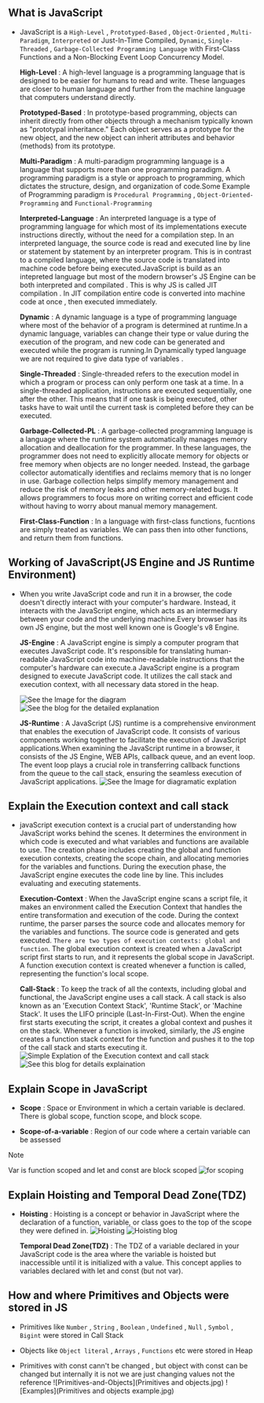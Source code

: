 ## What is JavaScript
- JavaScript is a `High-Level` , `Prototyped-Based` , `Object-Oriented` , `Multi-Paradigm`, `Interpreted` or Just-In-Time Compiled, `Dynamic`, `Single-Threaded` , `Garbage-Collected Programming Language` with First-Class Functions and a Non-Blocking Event Loop Concurrency Model.
    
    **High-Level** : A high-level language is a programming language that is designed to be easier for humans to read and write. These languages are closer to human language and further from the machine language that computers understand directly. 

    **Prototyped-Based** : In prototype-based programming, objects can inherit directly from other objects through a mechanism typically known as "prototypal inheritance." Each object serves as a prototype for the new object, and the new object can inherit attributes and behavior (methods) from its prototype. 

    **Multi-Paradigm** : A multi-paradigm programming language is a language that supports more than one programming paradigm. A programming paradigm is a style or approach to programming, which dictates the structure, design, and organization of code.Some Example of Programming paradigm is `Procedural Programming` , `Object-Oriented-Programming` and `Functional-Programming`

    **Interpreted-Language** : An interpreted language is a type of programming language for which most of its implementations execute instructions directly, without the need for a compilation step. In an interpreted language, the source code is read and executed line by line or statement by statement by an interpreter program. This is in contrast to a compiled language, where the source code is translated into machine code before being executed.JavaScript is build as an intepreted language but most of the modern browser's JS Engine can be both interpreted and compilated . This is why JS is called JIT compilation . In JIT compilation entire code is converted into machine code at once , then executed immediately.

    **Dynamic** : A dynamic language is a type of programming language where most of the behavior of a program is determined at runtime.In a dynamic language, variables can change their type or value during the execution of the program, and new code can be generated and executed while the program is running.In Dynamically typed language we are not required to give data type of variables .

    **Single-Threaded** : Single-threaded refers to the execution model in which a program or process can only perform one task at a time. In a single-threaded application, instructions are executed sequentially, one after the other. This means that if one task is being executed, other tasks have to wait until the current task is completed before they can be executed.

    **Garbage-Collected-PL** : A garbage-collected programming language is a language where the runtime system automatically manages memory allocation and deallocation for the programmer. In these languages, the programmer does not need to explicitly allocate memory for objects or free memory when objects are no longer needed. Instead, the garbage collector automatically identifies and reclaims memory that is no longer in use.
    Garbage collection helps simplify memory management and reduce the risk of memory leaks and other memory-related bugs. It allows programmers to focus more on writing correct and efficient code without having to worry about manual memory management.


    **First-Class-Function** : In a language with first-class functions, fucntions are simply treated as variables. We can pass then into other functions, and return them from functions.


## Working of JavaScript(JS Engine and JS Runtime Environment)
- When you write JavaScript code and run it in a browser, the code doesn't directly interact with your computer's hardware. Instead, it interacts with the JavaScript engine, which acts as an intermediary between your code and the underlying machine.Every browser has its own JS engine, but the most well known one is Google's v8 Engine. 

    **JS-Engine** : A JavaScript engine is simply a computer program that executes JavaScript code. It's responsible for translating human-readable JavaScript code into machine-readable instructions that the computer's hardware can execute.a JavaScript engine is a program designed to execute JavaScript code. It utilizes the call stack and execution context, with all necessary data stored in the heap.

    ![See the Image for the diagram](js_jit.png)
    ![See the blog for the detailed explanation](https://www.freecodecamp.org/news/javascript-engine-and-runtime-explained)


    **JS-Runtime**  : A JavaScript (JS) runtime is a comprehensive environment that enables the execution of JavaScript code. It consists of various components working together to facilitate the execution of JavaScript applications.When examining the JavaScript runtime in a browser, it consists of the JS Engine, WEB APIs, callback queue, and an event loop. The event loop plays a crucial role in transferring callback functions from the queue to the call stack, ensuring the seamless execution of JavaScript applications.
    ![See the Image for diagramatic explation](JS_runtime_4.png)


## Explain the Execution context and call stack 
- javaScript execution context is a crucial part of understanding how JavaScript works behind the scenes. It determines the environment in which code is executed and what variables and functions are available to use. The creation phase includes creating the global and function execution contexts, creating the scope chain, and allocating memories for the variables and functions. During the execution phase, the JavaScript engine executes the code line by line. This includes evaluating and executing statements.

    **Execution-Context** : When the JavaScript engine scans a script file, it makes an environment called the Execution Context that handles the entire transformation and execution of the code. 
    During the context runtime, the parser parses the source code and allocates memory for the variables and functions. The source code is generated and gets executed.
    `There are two types of execution contexts: global and function`. The global execution context is created when a JavaScript script first starts to run, and it represents the global scope in JavaScript. A function execution context is created whenever a function is called, representing the function's local scope.

    **Call-Stack** : To keep the track of all the contexts, including global and functional, the JavaScript engine uses a call stack. A call stack is also known as an 'Execution Context Stack', 'Runtime Stack', or 'Machine Stack'.
    It uses the LIFO principle (Last-In-First-Out). When the engine first starts executing the script, it creates a global context and pushes it on the stack. Whenever a function is invoked, similarly, the JS engine creates a function stack context for the function and pushes it to the top of the call stack and starts executing it.
    ![Simple Explation of the Execution context and call stack](ibhnjcpmp3nal6g6gsnd.png)
    ![See this blog for details explaination](https://www.freecodecamp.org/news/how-javascript-works-behind-the-scene-javascript-execution-context/)


## Explain Scope in JavaScript

- **Scope** : Space or Environment in which a certain variable is declared. There is global scope, function scope, and block scope.

- **Scope-of-a-variable** : Region of our code where a certain variable can be assessed

>[!Note]
>Var is function scoped and let and const are block scoped
![for scoping](ScopeChain.jpg)




## Explain Hoisting and Temporal Dead Zone(TDZ)

- **Hoisting** : Hoisting is a concept or behavior in JavaScript where the declaration of a function,    variable, or class goes to the top of the scope they were defined in.
    ![Hoisting](Hoisting.jpg)
    ![Hoisting blog](https://www.freecodecamp.org/news/what-is-hoisting-in-javascript-3/)


  **Temporal Dead Zone(TDZ)** : The TDZ of a variable declared in your JavaScript code is the area where the variable is hoisted but inaccessible until it is initialized with a value. This concept applies to variables declared with let and const (but not var).


## How and where Primitives and Objects were stored in JS
- Primitives like `Number` , `String` , `Boolean` , `Undefined` , `Null` , `Symbol` , `Bigint` were stored in Call Stack
- Objects like `Object literal` , `Arrays` , `Functions` etc were stored in Heap

- Primitives with const cann't be changed , but object with const can be changed but internally it is not we are just changing values not the reference 
![Primitives-and-Objects](Primitives and objects.jpg)
![Examples](Primitives and objects example.jpg)